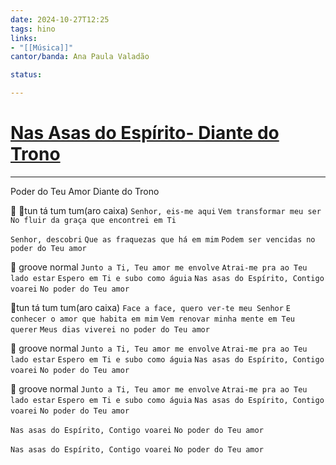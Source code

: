 ```yaml
---
date: 2024-10-27T12:25
tags: hino
links: 
- "[[Música]]"
cantor/banda: Ana Paula Valadão

status: 

---
```

# [Nas Asas do Espírito- Diante do Trono](https://www.youtube.com/watch?v=9K49IMesmxo)
---

Poder do Teu Amor
Diante do Trono

🎹 🥁tun tá tum tum(aro caixa)
`Senhor, eis-me aqui`
`Vem transformar meu ser`
`No fluir da graça que encontrei em Ti`

`Senhor, descobri`
`Que as fraquezas que há em mim`
`Podem ser vencidas no poder do Teu amor`

🥁 groove normal
`Junto a Ti, Teu amor me envolve`
`Atrai-me pra ao Teu lado estar`
`Espero em Ti e subo como águia`
`Nas asas do Espírito, Contigo voarei`
`No poder do Teu amor`

🥁tun tá tum tum(aro caixa)
`Face a face, quero ver-te meu Senhor`
`E conhecer o amor que habita em mim`
`Vem renovar minha mente em Teu querer`
`Meus dias viverei no poder do Teu amor`

🥁 groove normal
`Junto a Ti, Teu amor me envolve`
`Atrai-me pra ao Teu lado estar`
`Espero em Ti e subo como águia`
`Nas asas do Espírito, Contigo voarei`
`No poder do Teu amor`

🥁 groove normal
`Junto a Ti, Teu amor me envolve`
`Atrai-me pra ao Teu lado estar`
`Espero em Ti e subo como águia`
`Nas asas do Espírito, Contigo voarei`
`No poder do Teu amor`

`Nas asas do Espírito, Contigo voarei`
`No poder do Teu amor`

`Nas asas do Espírito, Contigo voarei`
`No poder do Teu amor`